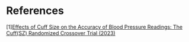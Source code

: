 # References
[1][Effects of Cuff Size on the Accuracy of Blood Pressure Readings: The Cuff(SZ) Randomized Crossover Trial (2023)](https://pubmed.ncbi.nlm.nih.gov/37548984/)